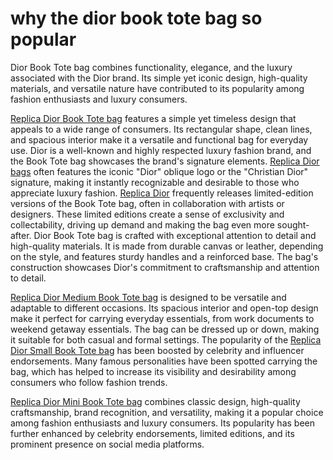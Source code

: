 # why the dior book tote bag so popular

Dior Book Tote bag combines functionality, elegance, and the luxury associated with the Dior brand. Its simple yet iconic design, high-quality materials, and versatile nature have contributed to its popularity among fashion enthusiasts and luxury consumers.

[Replica Dior Book Tote bag](https://www.modevalley.cn/book-tote-bag) features a simple yet timeless design that appeals to a wide range of consumers. Its rectangular shape, clean lines, and spacious interior make it a versatile and functional bag for everyday use. Dior is a well-known and highly respected luxury fashion brand, and the Book Tote bag showcases the brand's signature elements. [Replica Dior bags](https://www.modevalley.cn/dior-bags) often features the iconic "Dior" oblique logo or the "Christian Dior" signature, making it instantly recognizable and desirable to those who appreciate luxury fashion. [Replica Dior](https://www.modevalley.cn) frequently releases limited-edition versions of the Book Tote bag, often in collaboration with artists or designers. These limited editions create a sense of exclusivity and collectability, driving up demand and making the bag even more sought-after. Dior Book Tote bag is crafted with exceptional attention to detail and high-quality materials. It is made from durable canvas or leather, depending on the style, and features sturdy handles and a reinforced base. The bag's construction showcases Dior's commitment to craftsmanship and attention to detail.

[Replica Dior Medium Book Tote bag](https://www.modevalley.cn/dior-medium-book-tote) is designed to be versatile and adaptable to different occasions. Its spacious interior and open-top design make it perfect for carrying everyday essentials, from work documents to weekend getaway essentials. The bag can be dressed up or down, making it suitable for both casual and formal settings. The popularity of the [Replica Dior Small Book Tote bag](https://www.modevalley.cn/dior-small-book-tote) has been boosted by celebrity and influencer endorsements. Many famous personalities have been spotted carrying the bag, which has helped to increase its visibility and desirability among consumers who follow fashion trends.

[Replica Dior Mini Book Tote bag](https://www.modevalley.cn/dior-mini-book-tote) combines classic design, high-quality craftsmanship, brand recognition, and versatility, making it a popular choice among fashion enthusiasts and luxury consumers. Its popularity has been further enhanced by celebrity endorsements, limited editions, and its prominent presence on social media platforms.
